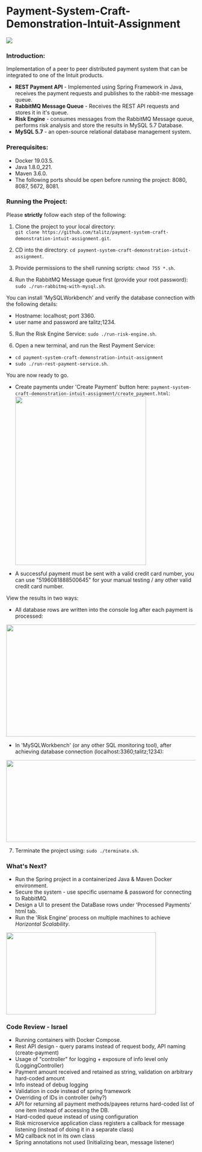 # Payment-System-Craft-Demonstration-Intuit-Assignment

<img src="https://i.ibb.co/6PhCBGT/Screen-Shot-2020-01-01-at-20-24-01.png" align="center">

### Introduction:
Implementation of a peer to peer distributed payment system that can be integrated to one of the Intuit products.
- <b>REST Payment API</b> - Implemented using Spring Framework in Java, receives the payment requests and publishes to the rabbit-me message queue.
- <b>RabbitMQ Message Queue</b> - Receives the REST API requests and stores it in it's queue. 
- <b>Risk Engine</b> - consumes messages from the RabbitMQ Message queue, performs risk analysis and store the results in MySQL 5.7 Database.
- <b>MySQL 5.7</b> - an open-source relational database management system.

### Prerequisites:

- Docker 19.03.5. 
- Java 1.8.0_221.
- Maven 3.6.0.
- The following ports should be open before running the project: 8080, 8087, 5672, 8081.

### Running the Project:

Please <b>strictly</b> follow each step of the following:

1) Clone the project to your local directory:</br> ```git clone https://github.com/talitz/payment-system-craft-demonstration-intuit-assignment.git```.

2) CD into the directory: ```cd payment-system-craft-demonstration-intuit-assignment```.

3) Provide permissions to the shell running scripts: ```chmod 755 *.sh```.

4) Run the RabbitMQ Message queue first (provide your root password):</br> ```sudo ./run-rabbitmq-with-mysql.sh```.</br>

You can install 'MySQLWorkbench' and verify the database connection with the following details:
- Hostname: localhost; port 3360.
- user name and password are talitz;1234.

5) Run the Risk Engine Service: ```sudo ./run-risk-engine.sh```.

6) Open a new terminal, and run the Rest Payment Service: 
- ```cd payment-system-craft-demonstration-intuit-assignment```
- ```sudo ./run-rest-payment-service.sh```.

You are now ready to go. 

- Create payments under 'Create Payment' button here: ```payment-system-craft-demonstration-intuit-assignment/create_payment.html```:</br>
<img src="https://i.ibb.co/c1ygkw4/Screen-Shot-2019-12-29-at-17-51-21.png" align="center" height="448" width="348" ><br/>
* A successful payment must be sent with a valid credit card number, you can use "5196081888500645" for your manual testing / any other valid credit card number.

View the results in two ways:
- All database rows are written into the console log after each payment is processed:

<img src="https://i.ibb.co/cYNwHHG/Screen-Shot-2020-01-01-at-20-18-13.png" align="center" height="298" width="988" ><br/>

- In 'MySQLWorkbench' (or any other SQL monitoring tool), after achieving database connection (localhost:3360;talitz;1234):

<img src="https://i.ibb.co/GpNLvNq/Screen-Shot-2020-01-01-at-20-15-08.png" align="center" height="218" width="988" ><br/>

7) Terminate the project using: ```sudo ./terminate.sh```.

### What's Next?

- Run the Spring project in a containerized Java & Maven Docker environment.
- Secure the system - use specific username & password for connecting to RabbitMQ.
- Design a UI to present the DataBase rows under 'Processed Payments' html tab.
- Run the 'Risk Engine' process on multiple machines to achieve *Horizontal Scalability*.

<img src="https://i.ibb.co/rH0qsMS/1-vqm-Ige-JMu-Isgf-ISNCKLx8w.png" align="center" height="218" width="398" ><br/>

### Code Review - Israel

- Running containers with Docker Compose.
- Rest API design - query params instead of request body, API naming (create-payment)
- Usage of "controller" for logging + exposure of info level only (LoggingController)
- Payment amount received and retained as string, validation on arbitrary hard-coded amount
- Info instead of debug logging
- Validation in code instead of spring framework
- Overriding of IDs in controller (why?)
- API for returning all payment methods/payees returns hard-coded list of one item instead of accessing the DB.
- Hard-coded queue instead of using configuration
- Risk microservice application class registers a callback for message listening (instead of doing it in a separate class)
- MQ callback not in its own class
- Spring annotations not used (Initializing bean, message listener)

